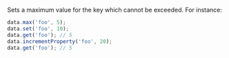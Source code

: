 Sets a maximum value for the key which cannot be exceeded. For instance:

```js
data.max('foo', 5);
data.set('foo', 10);
data.get('foo'); // 5
data.incrementProperty('foo', 20);
data.get('foo'); // 5
```
